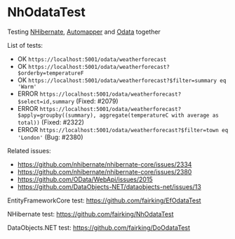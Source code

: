 # NhOdataTest

Testing [NHibernate](https://github.com/nhibernate/nhibernate-core), [Automapper](https://github.com/AutoMapper/AutoMapper) and [Odata](https://github.com/OData/WebApi) together

List of tests:
- OK `https://localhost:5001/odata/weatherforecast`
- OK `https://localhost:5001/odata/weatherforecast?$orderby=temperatureF`
- OK `https://localhost:5001/odata/weatherforecast?$filter=summary eq 'Warm'`
- ERROR `https://localhost:5001/odata/weatherforecast?$select=id,summary` (Fixed: #2079)
- ERROR `https://localhost:5001/odata/weatherforecast?$apply=groupby((summary), aggregate(temperatureC with average as total))` (Fixed: #2322)
- ERROR `https://localhost:5001/odata/weatherforecast?$filter=town eq 'London'` (Bug: #2380)

Related issues: 
- https://github.com/nhibernate/nhibernate-core/issues/2334
- https://github.com/nhibernate/nhibernate-core/issues/2380
- https://github.com/OData/WebApi/issues/2015
- https://github.com/DataObjects-NET/dataobjects-net/issues/13


EntityFrameworkCore test: https://github.com/fairking/EfOdataTest

NHibernate test: https://github.com/fairking/NhOdataTest

DataObjects.NET test: https://github.com/fairking/DoOdataTest

